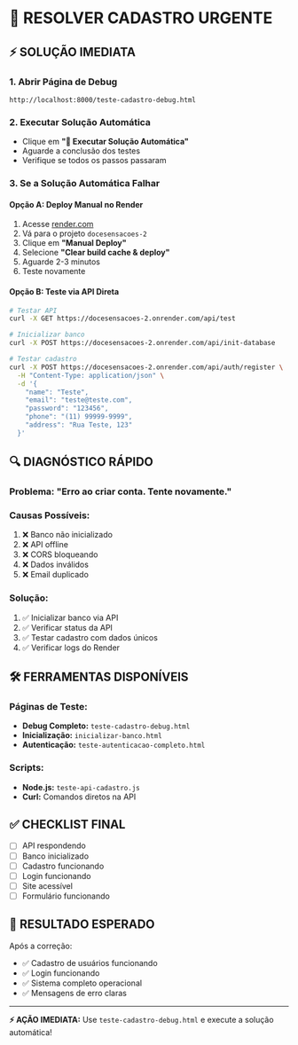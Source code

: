 # 🚨 RESOLVER CADASTRO URGENTE

## ⚡ SOLUÇÃO IMEDIATA

### **1. Abrir Página de Debug**
```
http://localhost:8000/teste-cadastro-debug.html
```

### **2. Executar Solução Automática**
- Clique em **"🔧 Executar Solução Automática"**
- Aguarde a conclusão dos testes
- Verifique se todos os passos passaram

### **3. Se a Solução Automática Falhar**

#### **Opção A: Deploy Manual no Render**
1. Acesse [render.com](https://render.com)
2. Vá para o projeto `docesensacoes-2`
3. Clique em **"Manual Deploy"**
4. Selecione **"Clear build cache & deploy"**
5. Aguarde 2-3 minutos
6. Teste novamente

#### **Opção B: Teste via API Direta**
```bash
# Testar API
curl -X GET https://docesensacoes-2.onrender.com/api/test

# Inicializar banco
curl -X POST https://docesensacoes-2.onrender.com/api/init-database

# Testar cadastro
curl -X POST https://docesensacoes-2.onrender.com/api/auth/register \
  -H "Content-Type: application/json" \
  -d '{
    "name": "Teste",
    "email": "teste@teste.com",
    "password": "123456",
    "phone": "(11) 99999-9999",
    "address": "Rua Teste, 123"
  }'
```

## 🔍 DIAGNÓSTICO RÁPIDO

### **Problema:** "Erro ao criar conta. Tente novamente."

### **Causas Possíveis:**
1. ❌ Banco não inicializado
2. ❌ API offline
3. ❌ CORS bloqueando
4. ❌ Dados inválidos
5. ❌ Email duplicado

### **Solução:**
1. ✅ Inicializar banco via API
2. ✅ Verificar status da API
3. ✅ Testar cadastro com dados únicos
4. ✅ Verificar logs do Render

## 🛠️ FERRAMENTAS DISPONÍVEIS

### **Páginas de Teste:**
- **Debug Completo:** `teste-cadastro-debug.html`
- **Inicialização:** `inicializar-banco.html`
- **Autenticação:** `teste-autenticacao-completo.html`

### **Scripts:**
- **Node.js:** `teste-api-cadastro.js`
- **Curl:** Comandos diretos na API

## ✅ CHECKLIST FINAL

- [ ] API respondendo
- [ ] Banco inicializado
- [ ] Cadastro funcionando
- [ ] Login funcionando
- [ ] Site acessível
- [ ] Formulário funcionando

## 🎯 RESULTADO ESPERADO

Após a correção:
- ✅ Cadastro de usuários funcionando
- ✅ Login funcionando
- ✅ Sistema completo operacional
- ✅ Mensagens de erro claras

---

**⚡ AÇÃO IMEDIATA:** Use `teste-cadastro-debug.html` e execute a solução automática! 